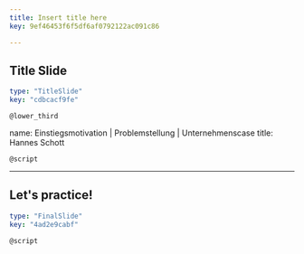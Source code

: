```yaml
---
title: Insert title here
key: 9ef46453f6f5df6af0792122ac091c86

---
```

## Title Slide

```yaml
type: "TitleSlide"
key: "cdbcacf9fe"
```

`@lower_third`

name: Einstiegsmotivation | Problemstellung | Unternehmenscase
title: Hannes Schott


`@script`



---
## Let's practice!

```yaml
type: "FinalSlide"
key: "4ad2e9cabf"
```

`@script`


